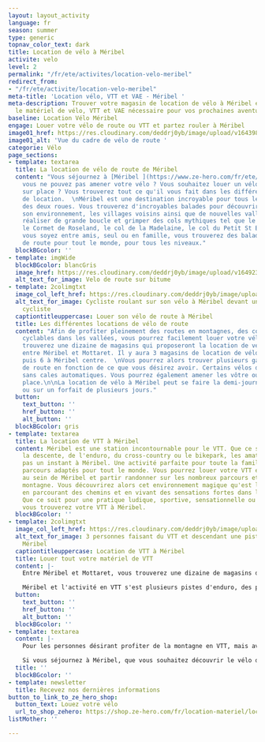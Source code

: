 ```yaml
---
layout: layout_activity
language: fr
season: summer
type: generic
topnav_color_text: dark
title: Location de vélo à Méribel
activite: velo
level: 2
permalink: "/fr/ete/activites/location-velo-meribel"
redirect_from:
- "/fr/ete/activite/location-velo-meribel"
meta-title: 'Location vélo, VTT et VAE - Méribel '
meta-description: Trouver votre magasin de location de vélo à Méribel et louer tout
  le matériel de vélo, VTT et VAE nécessaire pour vos prochaines aventures
baseline: Location Vélo Méribel
engage: Louer votre vélo de route ou VTT et partez rouler à Méribel
image01_href: https://res.cloudinary.com/deddrj0yb/image/upload/v1643987030/website/V%C3%A9lo/48230596357_cd65f57885_k_glfk0s.jpg
image01_alt: 'Vue du cadre de vélo de route '
categorie: Vélo
page_sections:
- template: textarea
  title: La location de vélo de route de Méribel
  content: "Vous séjournez à [Méribel ](https://www.ze-hero.com/fr/ete/destinations/meribel)et
    vous ne pouvez pas amener votre vélo ? Vous souhaitez louer un vélo de route directement
    sur place ? Vous trouverez tout ce qu'il vous fait dans les différents magasins
    de location.  \nMéribel est une destination incroyable pour tous les amoureux
    des deux roues. Vous trouverez d'incroyables balades pour découvrir la montagne,
    son environnement, les villages voisins ainsi que de nouvelles vallées. Vous pourrez
    réaliser de grande boucle et grimper des cols mythiques tel que le col de la Loze,
    le Cormet de Roseland, le col de la Madelaine, le col du Petit St Bernard...  \nQue
    vous soyez entre amis, seul ou en famille, vous trouverez des balades en vélo
    de route pour tout le monde, pour tous les niveaux."
  blockBGcolor: ''
- template: imgWide
  blockBGcolor: blancGris
  image_href: https://res.cloudinary.com/deddrj0yb/image/upload/v1649234200/website/assets/Recadr%C3%A9es/veloroute.png
  alt_text_for_image: Velo de route sur bitume
- template: 2colimgtxt
  image_col_left_href: https://res.cloudinary.com/deddrj0yb/image/upload/v1643987031/website/V%C3%A9lo/51384836504_bff6429438_k_mkw8t9.jpg
  alt_text_for_image: Cycliste roulant sur son vélo à Méribel devant un peloton de
    cycliste
  captiontitleuppercase: Louer son vélo de route à Méribel
  title: Les différentes locations de vélo de route
  content: "Afin de profiter pleinement des routes en montagnes, des cols, des pistes
    cyclables dans les vallées, vous pourrez facilement louer votre vélo à Méribel.\n\nVous
    trouverez une dizaine de magasins qui proposeront la location de vélo de route
    entre Méribel et Mottaret. Il y aura 3 magasins de location de vélo à Mottaret
    puis 6 à Méribel centre.  \nVous pourrez alors trouver plusieurs gammes de vélo
    de route en fonction de ce que vous désirez avoir. Certains vélos de route seront
    sans cales automatiques. Vous pourrez également amener les vôtre ou en louer sur
    place.\n\nLa location de vélo à Méribel peut se faire la demi-journée, à la journée
    ou sur un forfait de plusieurs jours."
  button:
    text_button: ''
    href_button: ''
    alt_button: ''
  blockBGcolor: gris
- template: textarea
  title: La location de VTT à Méribel
  content: Méribel est une station incontournable pour le VTT. Que ce soit pour de
    la descente, de l'enduro, du cross-country ou le bikepark, les amateurs ne s'ennuieront
    pas un instant à Méribel. Une activité parfaite pour toute la famille avec des
    parcours adaptés pour tout le monde. Vous pourrez louer votre VTT et les protections
    au sein de Méribel et partir randonner sur les nombreux parcours et chemin de
    montagne. Vous découvrirez alors cet environnement magique qu'est la montagne
    en parcourant des chemins et en vivant des sensations fortes dans les descentes.
    Que ce soit pour une pratique ludique, sportive, sensationnelle ou freestyle,
    vous trouverez votre VTT à Méribel.
  blockBGcolor: ''
- template: 2colimgtxt
  image_col_left_href: https://res.cloudinary.com/deddrj0yb/image/upload/v1644221274/website/V%C3%A9lo/42919315385_3bbf12f38e_k_l9gbrx.jpg
  alt_text_for_image: 3 personnes faisant du VTT et descendant une piste de VTT à
    Méribel
  captiontitleuppercase: Location de VTT à Méribel
  title: Louer tout votre matériel de VTT
  content: |-
    Entre Méribel et Mottaret, vous trouverez une dizaine de magasins de location de VTT. Vous pourrez donc louer des VTT pour enfants et pour adultes et selon les niveaux. En fonction de la pratique, vous trouverez des VTT de descente, des VTT enduro, mais aussi des VTT électriques. Les différents shops vous proposeront la location de VTT, mais aussi des protections telles que le casque, la dorsale, les genouillères etc.

    Méribel et l'activité en VTT s'est plusieurs pistes d'enduro, des pistes de DH, des circuits de cross country, un park et une zone ludique pour les débutants et enfants. Tout comme en ski, vous aurez différentes pistes en fonction des niveaux marquées par les couleurs (vertes, bleues, rouges et noires).
  button:
    text_button: ''
    href_button: ''
    alt_button: ''
  blockBGcolor: ''
- template: textarea
  content: |-
    Pour les personnes désirant profiter de la montagne en VTT, mais avec une assistance, elles pourront louer un VTT électrique. Vous pourrez alors aller plus loin, plus haut en forçant un peu moins sur vos cuisses. Une pratique parfaite pour ceux qui veulent rouler sans trop d'effort et pouvoir partager cette activité avec toute la famille.

    Si vous séjournez à Méribel, que vous souhaitez découvrir le vélo de route ou le VTT, que vous êtes un amateur, vous trouverez différents magasins de location de vélo de route et de VTT.
  title: ''
  blockBGcolor: ''
- template: newsletter
  title: Recevez nos dernières informations
button_to_link_to_ze_hero_shop:
  button_text: Louez votre vélo
  url_to_shop_zehero: https://shop.ze-hero.com/fr/location-materiel/location-autre/17203-location-velo-route-location-ze-hero
listMother: ''

---
```

